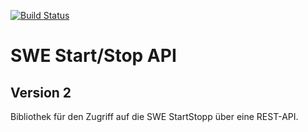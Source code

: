 [![Build Status](https://travis-ci.org/bitctrl/de.bsvrz.sys.startstopp.svg?branch=develop)](https://travis-ci.org/bitctrl/de.bsvrz.sys.startstopp)

# SWE Start/Stop API

## Version 2

Bibliothek für den Zugriff auf die SWE StartStopp über eine REST-API.
